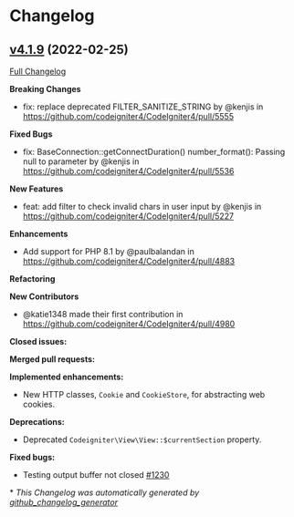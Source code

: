 # Changelog

## [v4.1.9](https://github.com/codeigniter4/CodeIgniter4/tree/v4.1.9) (2022-02-25)

[Full Changelog](https://github.com/codeigniter4/CodeIgniter4/compare/v4.1.8...v4.1.9)

**Breaking Changes**

- fix: replace deprecated FILTER_SANITIZE_STRING by @kenjis in https://github.com/codeigniter4/CodeIgniter4/pull/5555

**Fixed Bugs**

- fix: BaseConnection::getConnectDuration() number_format(): Passing null to parameter by @kenjis in https://github.com/codeigniter4/CodeIgniter4/pull/5536

**New Features**

- feat: add filter to check invalid chars in user input by @kenjis in https://github.com/codeigniter4/CodeIgniter4/pull/5227

**Enhancements**

- Add support for PHP 8.1 by @paulbalandan in https://github.com/codeigniter4/CodeIgniter4/pull/4883

**Refactoring**

**New Contributors**

- @katie1348 made their first contribution in https://github.com/codeigniter4/CodeIgniter4/pull/4980

**Closed issues:**

**Merged pull requests:**

**Implemented enhancements:**

- New HTTP classes, `Cookie` and `CookieStore`, for abstracting web cookies.

**Deprecations:**

- Deprecated `Codeigniter\View\View::$currentSection` property.

**Fixed bugs:**

- Testing output buffer not closed [\#1230](https://github.com/codeigniter4/CodeIgniter4/issues/1230)

\* _This Changelog was automatically generated by [github_changelog_generator](https://github.com/github-changelog-generator/github-changelog-generator)_
